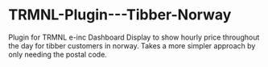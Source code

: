 # TRMNL-Plugin---Tibber-Norway
Plugin for TRMNL e-inc Dashboard Display to show hourly price throughout the day for tibber customers in norway. Takes a more simpler approach by only needing the postal code.

